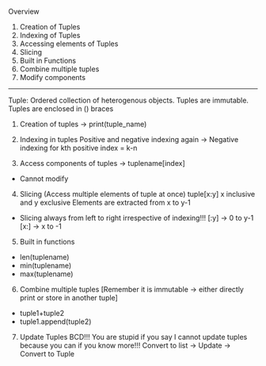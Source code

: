 Overview
1. Creation of Tuples
2. Indexing of Tuples
3. Accessing elements of Tuples
4. Slicing
5. Built in Functions
6. Combine multiple tuples
7. Modify components

-----------------------------------------------------------

Tuple: Ordered collection of heterogenous objects.
Tuples are immutable.
Tuples are enclosed in () braces

1. Creation of tuples
-> print(tuple_name)

2. Indexing in tuples
Positive and negative indexing again -> Negative indexing for kth positive index = k-n

3. Access components of tuples
-> tuplename[index]
* Cannot modify

4. Slicing (Access multiple elements of tuple at once)
tuple[x:y] 
x inclusive and y exclusive
Elements are extracted from x to y-1
* Slicing always from left to right irrespective of indexing!!!
[:y] -> 0 to y-1
[x:] -> x to -1

5. Built in functions
* len(tuplename)
* min(tuplename)
* max(tuplename)

6. Combine multiple tuples [Remember it is immutable -> either directly print or store in another tuple]
* tuple1+tuple2
* tuple1.append(tuple2)

7. Update Tuples
BCD!!! You are stupid if you say I cannot update tuples because you can if you know more!!!
Convert to list -> Update -> Convert to Tuple 

